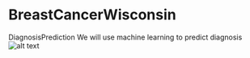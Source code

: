 # BreastCancerWisconsin
DiagnosisPrediction
We will use machine learning to predict diagnosis
![alt text](C:\BC.jpg)
